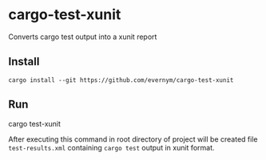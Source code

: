 # cargo-test-xunit
Converts cargo test output into a xunit report

## Install

```
cargo install --git https://github.com/evernym/cargo-test-xunit
```

## Run
cargo test-xunit

After executing this command in root directory of project will be created file `test-results.xml`
containing `cargo test` output in xunit format.